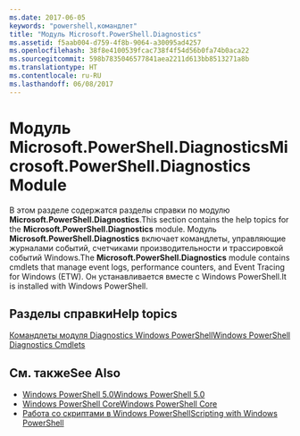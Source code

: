```yaml
---
ms.date: 2017-06-05
keywords: "powershell,командлет"
title: "Модуль Microsoft.PowerShell.Diagnostics"
ms.assetid: f5aab004-d759-4f8b-9064-a30095ad4257
ms.openlocfilehash: 38f8e4100539fcac738f4f54d56b0fa74b0aca22
ms.sourcegitcommit: 598b7835046577841aea2211d613bb8513271a8b
ms.translationtype: HT
ms.contentlocale: ru-RU
ms.lasthandoff: 06/08/2017
---
```

# <a name="microsoftpowershelldiagnostics-module"></a><span data-ttu-id="9a508-103">Модуль Microsoft.PowerShell.Diagnostics</span><span class="sxs-lookup"><span data-stu-id="9a508-103">Microsoft.PowerShell.Diagnostics Module</span></span>
<span data-ttu-id="9a508-104">В этом разделе содержатся разделы справки по модулю **Microsoft.PowerShell.Diagnostics**.</span><span class="sxs-lookup"><span data-stu-id="9a508-104">This section contains the help topics for the **Microsoft.PowerShell.Diagnostics** module.</span></span> <span data-ttu-id="9a508-105">Модуль **Microsoft.PowerShell.Diagnostics** включает командлеты, управляющие журналами событий, счетчиками производительности и трассировкой событий Windows.</span><span class="sxs-lookup"><span data-stu-id="9a508-105">The **Microsoft.PowerShell.Diagnostics** module contains cmdlets that manage event logs, performance counters, and Event Tracing for Windows (ETW).</span></span> <span data-ttu-id="9a508-106">Он устанавливается вместе с Windows PowerShell.</span><span class="sxs-lookup"><span data-stu-id="9a508-106">It is installed with Windows PowerShell.</span></span>

## <a name="help-topics"></a><span data-ttu-id="9a508-107">Разделы справки</span><span class="sxs-lookup"><span data-stu-id="9a508-107">Help topics</span></span>
[<span data-ttu-id="9a508-108">Командлеты модуля Diagnostics Windows PowerShell</span><span class="sxs-lookup"><span data-stu-id="9a508-108">Windows PowerShell Diagnostics Cmdlets</span></span>](http://go.microsoft.com/fwlink/?LinkID=245858)

## <a name="see-also"></a><span data-ttu-id="9a508-109">См. также</span><span class="sxs-lookup"><span data-stu-id="9a508-109">See Also</span></span>
- [<span data-ttu-id="9a508-110">Windows PowerShell 5.0</span><span class="sxs-lookup"><span data-stu-id="9a508-110">Windows PowerShell 5.0</span></span>](Windows-PowerShell-5.0.md)
- [<span data-ttu-id="9a508-111">Windows PowerShell Core</span><span class="sxs-lookup"><span data-stu-id="9a508-111">Windows PowerShell Core</span></span>](https://technet.microsoft.com/en-us/library/4b75f1e4-f327-48f3-92ab-bf5435094d41)
- [<span data-ttu-id="9a508-112">Работа со скриптами в Windows PowerShell</span><span class="sxs-lookup"><span data-stu-id="9a508-112">Scripting with Windows PowerShell</span></span>](../../getting-started/fundamental/Scripting-with-Windows-PowerShell.md)

